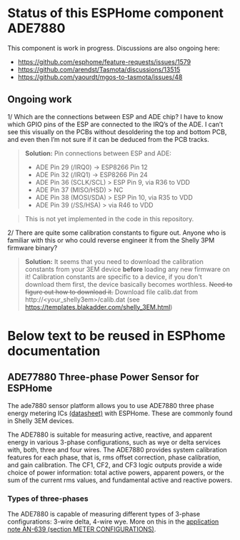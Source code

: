 # Status of this ESPHome component ADE7880

This component is work in progress.
Discussions are also ongoing here:
* https://github.com/esphome/feature-requests/issues/1579
* https://github.com/arendst/Tasmota/discussions/13515
* https://github.com/yaourdt/mgos-to-tasmota/issues/48

## Ongoing work

1/ Which are the connections between ESP and ADE chip? I have to know which GPIO pins of the ESP are connected to the IRQ’s of the ADE. I can’t see this visually on the PCBs without desoldering the top and bottom PCB, and even then I’m not sure if it can be deduced from the PCB tracks.

> **Solution:** Pin connections between ESP and ADE:
> * ADE Pin 29 (/IRQ0) -> ESP8266 Pin 12
> * ADE Pin 32 (/IRQ1) -> ESP8266 Pin 24
> * ADE Pin 36 (SCLK/SCL) > ESP Pin 9, via R36 to VDD
> * ADE Pin 37 (MISO/HSD) > NC
> * ADE Pin 38 (MOSI/SDA) > ESP Pin 10, via R35 to VDD
> * ADE Pin 39 (/SS/HSA) > via R46 to VDD

> This is not yet implemented in the code in this repository.

2/ There are quite some calibration constants to figure out. Anyone who is familiar with this or who could reverse engineer it from the Shelly 3PM firmware binary?

> **Solution:** It seems that you need to download the calibration constants from your 3EM device **before** loading any new firmware on it! Calibration constants are specific to a device, if you don't download them first, the device basically becomes worthless. ~~Need to figure out how to download it.~~ Download file calib.dat from http://<your_shelly3em>/calib.dat (see https://templates.blakadder.com/shelly_3EM.html)

# Below text to be reused in ESPhome documentation

## ADE77880 Three-phase Power Sensor for ESPHome
The ade7880 sensor platform allows you to use ADE7880 three phase energy metering ICs [(datasheet)](https://www.analog.com/media/en/technical-documentation/data-sheets/ADE7880.pdf) with ESPHome. These are commonly found in Shelly 3EM devices.

The ADE7880 is suitable for measuring active, reactive, and apparent energy in various 3-phase configurations, such as wye  or delta services with, both, three and four wires. The ADE7880 provides system calibration features for each phase, that is, rms offset correction, phase calibration, and gain calibration. The CF1, CF2, and CF3 logic outputs provide a wide choice of  power information: total active powers, apparent powers, or the sum of the current rms values, and fundamental active and reactive powers.

### Types of three-phases
The ADE7880 is capable of measuring different types of 3-phase configurations: 3-wire delta, 4-wire wye. More on this in the [application note AN-639 (section METER CONFIGURATIONS)](https://www.analog.com/media/en/technical-documentation/application-notes/AN-639.pdf?doc=ADE7880.pdf).
